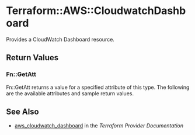 # Terraform::AWS::CloudwatchDashboard

Provides a CloudWatch Dashboard resource.

## Return Values

### Fn::GetAtt

Fn::GetAtt returns a value for a specified attribute of this type. The following are the available attributes and sample return values.

## See Also

* [aws_cloudwatch_dashboard](https://www.terraform.io/docs/providers/aws/r/cloudwatch_dashboard.html) in the _Terraform Provider Documentation_